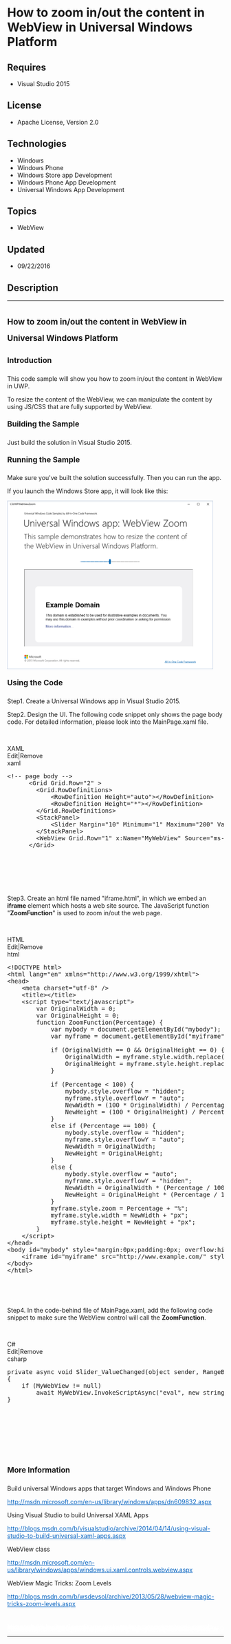 # How to zoom in/out the content in WebView in Universal Windows Platform
## Requires
- Visual Studio 2015
## License
- Apache License, Version 2.0
## Technologies
- Windows
- Windows Phone
- Windows Store app Development
- Windows Phone App Development
- Universal Windows App Development
## Topics
- WebView
## Updated
- 09/22/2016
## Description

<hr>
<div><a href="http://blogs.msdn.com/b/onecode"><img src=":-onecodesampletopbanner1" alt=""></a><strong></strong><em></em></div>
<p style="font-size:10.0pt; line-height:27.6pt; direction:ltr; unicode-bidi:normal; margin:0pt">
<span style="font-weight:bold; font-size:14pt"><span>How to zoom in/out the content in WebView in Universal Windows Platform</span></span></p>
<p style="margin-left:0pt; margin-right:0pt; margin-top:10pt; margin-bottom:0pt; font-size:10.0pt; line-height:27.6pt; direction:ltr; unicode-bidi:normal">
<span style="font-weight:bold; font-size:13pt"><span style="font-weight:bold; font-size:13pt">Introduction</span></span></p>
<p style="direction:ltr; unicode-bidi:normal"><span><span>This code sample will show you how to zoom in/out the content in WebView in UWP.
</span></span></p>
<p style="direction:ltr; unicode-bidi:normal"><span><span>To resize the content of the WebView, we can manipulate the content by using JS/CSS that are fully supported by WebView.
</span></span></p>
<p style="margin-left:0pt; margin-right:0pt; margin-top:10pt; margin-bottom:0pt; font-size:10.0pt; line-height:27.6pt; direction:ltr; unicode-bidi:normal">
<span style="font-weight:bold; font-size:13pt"><span style="font-weight:bold; font-size:13pt">Building the Sample</span></span></p>
<p style="direction:ltr; unicode-bidi:normal"><span><span>Just build the solution in Visual Studio 2015.</span></span></p>
<p style="margin-left:0pt; margin-right:0pt; margin-top:10pt; margin-bottom:0pt; font-size:10.0pt; line-height:27.6pt; direction:ltr; unicode-bidi:normal">
<span style="font-weight:bold; font-size:13pt"><span style="font-weight:bold; font-size:13pt">Running the Sample</span></span></p>
<p style="direction:ltr; unicode-bidi:normal"><span><span>Make sure you've built the solution successfully. Then you can run the app.
</span></span></p>
<p style="direction:ltr; unicode-bidi:normal"><span><span>If you launch the Windows Store app, it will look like this:
</span></span></p>
<p style="direction:ltr; unicode-bidi:normal"><span><span><img src="139599-image.png" alt="" width="479" height="391" align="middle">
</span><a name="_GoBack"></a></span></p>
<p style="margin-left:0pt; margin-right:0pt; margin-top:10pt; margin-bottom:0pt; font-size:10.0pt; line-height:27.6pt; direction:ltr; unicode-bidi:normal">
<span style="font-weight:bold; font-size:13pt"><span style="font-weight:bold; font-size:13pt">Using the Code</span></span></p>
<p style="direction:ltr; unicode-bidi:normal"><span><span>Step1. Create a Universal Windows app in Visual Studio 2015.
</span></span></p>
<p style="direction:ltr; unicode-bidi:normal"><span><span>Step2. Design the UI. The following code snippet only shows the page body code. For detailed information, please look into the MainPage.xaml file.
</span></span></p>
<p style="direction:ltr; unicode-bidi:normal"><span><span>&nbsp;</span></span></p>
<div class="scriptcode">
<div class="pluginEditHolder" pluginCommand="mceScriptCode">
<div class="title"><span>XAML</span></div>
<div class="pluginLinkHolder"><span class="pluginEditHolderLink">Edit</span>|<span class="pluginRemoveHolderLink">Remove</span></div>
<span class="hidden">xaml</span>

<pre class="xaml" id="codePreview">&lt;!-- page body --&gt; 
      &lt;Grid Grid.Row=&quot;2&quot; &gt; 
        &lt;Grid.RowDefinitions&gt; 
            &lt;RowDefinition Height=&quot;auto&quot;&gt;&lt;/RowDefinition&gt; 
            &lt;RowDefinition Height=&quot;*&quot;&gt;&lt;/RowDefinition&gt; 
        &lt;/Grid.RowDefinitions&gt; 
        &lt;StackPanel&gt; 
            &lt;Slider Margin=&quot;10&quot; Minimum=&quot;1&quot; Maximum=&quot;200&quot; Value=&quot;100&quot; Width =&quot;280&quot; ValueChanged=&quot;Slider_ValueChanged&quot; SnapsTo=&quot;Ticks&quot; TickFrequency=&quot;1&quot; /&gt; 
        &lt;/StackPanel&gt; 
        &lt;WebView Grid.Row=&quot;1&quot; x:Name=&quot;MyWebView&quot; Source=&quot;ms-appx-web:///iframe.html&quot; Margin=&quot;0,0,0,10&quot;/&gt; 
      &lt;/Grid&gt; 
</pre>
</div>
</div>
<div class="endscriptcode">&nbsp;</div>
<p style="direction:ltr; unicode-bidi:normal"><span><span>&nbsp;</span></span></p>
<p style="direction:ltr; unicode-bidi:normal"><span>&nbsp;</span></p>
<p style="direction:ltr; unicode-bidi:normal"><span><span>Step3. Create an html file named &quot;iframe.html&quot;, in which we embed an
</span><span style="font-weight:bold">iframe </span><span>element which hosts a web site source. The JavaScript function &quot;</span><span style="font-weight:bold">ZoomFunction</span><span>&quot; is used to zoom in/out the web page.
</span></span></p>
<p style="direction:ltr; unicode-bidi:normal"><span><span>&nbsp;</span></span></p>
<div class="scriptcode">
<div class="pluginEditHolder" pluginCommand="mceScriptCode">
<div class="title"><span>HTML</span></div>
<div class="pluginLinkHolder"><span class="pluginEditHolderLink">Edit</span>|<span class="pluginRemoveHolderLink">Remove</span></div>
<span class="hidden">html</span>

<pre class="html" id="codePreview">&lt;!DOCTYPE html&gt; 
&lt;html lang=&quot;en&quot; xmlns=&quot;http://www.w3.org/1999/xhtml&quot;&gt; 
&lt;head&gt; 
    &lt;meta charset=&quot;utf-8&quot; /&gt; 
    &lt;title&gt;&lt;/title&gt; 
    &lt;script type=&quot;text/javascript&quot;&gt; 
        var OriginalWidth = 0; 
        var OriginalHeight = 0; 
        function ZoomFunction(Percentage) { 
            var mybody = document.getElementById(&quot;mybody&quot;); 
            var myframe = document.getElementById(&quot;myiframe&quot;); 
            
            if (OriginalWidth == 0 &amp;&amp; OriginalHeight == 0) { 
                OriginalWidth = myframe.style.width.replace(&quot;px&quot;, &quot;&quot;); 
                OriginalHeight = myframe.style.height.replace(&quot;px&quot;, &quot;&quot;); 
            } 
             
            if (Percentage &lt; 100) { 
                mybody.style.overflow = &quot;hidden&quot;; 
                myframe.style.overflowY = &quot;auto&quot;; 
                NewWidth = (100 * OriginalWidth) / Percentage; 
                NewHeight = (100 * OriginalHeight) / Percentage; 
            } 
            else if (Percentage == 100) { 
                mybody.style.overflow = &quot;hidden&quot;; 
                myframe.style.overflowY = &quot;auto&quot;; 
                NewWidth = OriginalWidth; 
                NewHeight = OriginalHeight; 
            } 
            else { 
                mybody.style.overflow = &quot;auto&quot;; 
                myframe.style.overflowY = &quot;hidden&quot;; 
                NewWidth = OriginalWidth * (Percentage / 100); 
                NewHeight = OriginalHeight * (Percentage / 10); 
            } 
            myframe.style.zoom = Percentage &#43; &quot;%&quot;; 
            myframe.style.width = NewWidth &#43; &quot;px&quot;; 
            myframe.style.height = NewHeight &#43; &quot;px&quot;; 
        } 
    &lt;/script&gt; 
&lt;/head&gt; 
&lt;body id=&quot;mybody&quot; style=&quot;margin:0px;padding:0px; overflow:hidden;&quot;&gt; 
    &lt;iframe id=&quot;myiframe&quot; src=&quot;http://www.example.com/&quot; style=&quot;width:1200px; height:800px; overflow-X:auto; overflow-y:auto;&quot;&gt;&lt;/iframe&gt; 
&lt;/body&gt; 
&lt;/html&gt; 
</pre>
</div>
</div>
<div class="endscriptcode">&nbsp;</div>
<p style="direction:ltr; unicode-bidi:normal"><span><span>&nbsp;</span></span></p>
<p style="direction:ltr; unicode-bidi:normal"><span><span>Step4. In the code-behind file of MainPage.xaml, add the following code snippet to make sure the WebView control will call the
</span><span style="font-weight:bold">ZoomFunction</span><span>. </span></span></p>
<p style="direction:ltr; unicode-bidi:normal"><span><span>&nbsp;</span></span></p>
<div class="scriptcode">
<div class="pluginEditHolder" pluginCommand="mceScriptCode">
<div class="title"><span>C#</span></div>
<div class="pluginLinkHolder"><span class="pluginEditHolderLink">Edit</span>|<span class="pluginRemoveHolderLink">Remove</span></div>
<span class="hidden">csharp</span>

<pre class="csharp" id="codePreview">private async void Slider_ValueChanged(object sender, RangeBaseValueChangedEventArgs e) 
{ 
    if (MyWebView != null) 
        await MyWebView.InvokeScriptAsync(&quot;eval&quot;, new string[] { &quot;ZoomFunction(&quot; &#43; e.NewValue.ToString() &#43; &quot;);&quot; }); 
} 
</pre>
</div>
</div>
<div class="endscriptcode">&nbsp;</div>
<p style="direction:ltr; unicode-bidi:normal"><span><span>&nbsp;</span></span></p>
<p style="direction:ltr; unicode-bidi:normal"><span>&nbsp;</span></p>
<p style="direction:ltr; unicode-bidi:normal"><span>&nbsp;</span></p>
<p style="margin-left:0pt; margin-right:0pt; margin-top:10pt; margin-bottom:0pt; font-size:10.0pt; line-height:27.6pt; direction:ltr; unicode-bidi:normal">
<span style="font-weight:bold; font-size:13pt"><span style="font-weight:bold; font-size:13pt">More Information</span></span></p>
<p style="direction:ltr; unicode-bidi:normal"><span><span>Build universal Windows apps that target Windows and Windows Phone
</span></span></p>
<p style="direction:ltr; unicode-bidi:normal"><span><a href="http://msdn.microsoft.com/en-us/library/windows/apps/dn609832.aspx" style="text-decoration:none"><span style="color:#0563c1; text-decoration:underline">http://msdn.microsoft.com/en-us/library/windows/apps/dn609832.aspx</span></a><span>
</span></span></p>
<p style="direction:ltr; unicode-bidi:normal"><span><span>Using Visual Studio to build Universal XAML Apps
</span></span></p>
<p style="direction:ltr; unicode-bidi:normal"><span><a href="http://blogs.msdn.com/b/visualstudio/archive/2014/04/14/using-visual-studio-to-build-universal-xaml-apps.aspx" style="text-decoration:none"><span style="color:#0563c1; text-decoration:underline">http://blogs.msdn.com/b/visualstudio/archive/2014/04/14/using-visual-studio-to-build-universal-xaml-apps.aspx</span></a><span>
</span></span></p>
<p style="direction:ltr; unicode-bidi:normal"><span><span>WebView class </span></span></p>
<p style="direction:ltr; unicode-bidi:normal"><span><a href="http://msdn.microsoft.com/en-us/library/windows/apps/windows.ui.xaml.controls.webview.aspx" style="text-decoration:none"><span style="color:#0563c1; text-decoration:underline">http://msdn.microsoft.com/en-us/library/windows/apps/windows.ui.xaml.controls.webview.aspx</span></a><span>
</span></span></p>
<p style="direction:ltr; unicode-bidi:normal"><span><span>WebView Magic Tricks: Zoom Levels
</span></span></p>
<p style="direction:ltr; unicode-bidi:normal"><span><a href="http://blogs.msdn.com/b/wsdevsol/archive/2013/05/28/webview-magic-tricks-zoom-levels.aspx" style="text-decoration:none"><span style="color:#0563c1; text-decoration:underline">http://blogs.msdn.com/b/wsdevsol/archive/2013/05/28/webview-magic-tricks-zoom-levels.aspx</span></a><span>
</span></span></p>
<p style="direction:ltr; unicode-bidi:normal"><span>&nbsp;</span></p>
<p style="line-height:0.6pt; color:white">Microsoft All-In-One Code Framework is a free, centralized code sample library driven by developers' real-world pains and needs. The goal is to provide customer-driven code samples for all Microsoft development technologies,
 and reduce developers' efforts in solving typical programming tasks. Our team listens to developers&rsquo; pains in the MSDN forums, social media and various DEV communities. We write code samples based on developers&rsquo; frequently asked programming tasks,
 and allow developers to download them with a short sample publishing cycle. Additionally, we offer a free code sample request service. It is a proactive way for our developer community to obtain code samples directly from Microsoft.</p>
<hr>
<div><a href="http://go.microsoft.com/?linkid=9759640" style="margin-top:3px"><img src="-onecodelogo" alt="">
</a></div>
